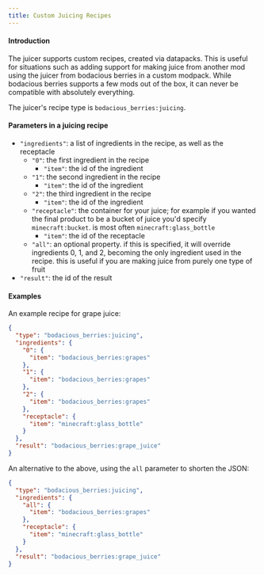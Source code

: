 ```yaml
---
title: Custom Juicing Recipes
---
```


#### Introduction
The juicer supports custom recipes, created via datapacks. This is useful for situations such as adding support for making juice from another mod using the juicer from bodacious berries in a custom modpack. While bodacious berries supports a few mods out of the box, it can never be compatible with absolutely everything.

The juicer's recipe type is `bodacious_berries:juicing`.

#### Parameters in a juicing recipe
- `"ingredients"`: a list of ingredients in the recipe, as well as the receptacle
   - `"0"`: the first ingredient in the recipe
      - `"item"`: the id of the ingredient
   - `"1"`: the second ingredient in the recipe
      - `"item"`: the id of the ingredient
   - `"2"`: the third ingredient in the recipe
      - `"item"`: the id of the ingredient
   - `"receptacle"`: the container for your juice; for example if you wanted the final product to be a bucket of juice you'd specify `minecraft:bucket`. is most often `minecraft:glass_bottle`
      - `"item"`: the id of the receptacle
   - `"all"`: an optional property. if this is specified, it will override ingredients 0, 1, and 2, becoming the only ingredient used in the recipe. this is useful if you are making juice from purely one type of fruit
- `"result"`: the id of the result

#### Examples
An example recipe for grape juice:
```json
{
  "type": "bodacious_berries:juicing",
  "ingredients": {
    "0": {
      "item": "bodacious_berries:grapes"
    },
    "1": {
      "item": "bodacious_berries:grapes"
    },
    "2": {
      "item": "bodacious_berries:grapes"
    },
    "receptacle": {
      "item": "minecraft:glass_bottle"
    }
  },
  "result": "bodacious_berries:grape_juice"
}
```

An alternative to the above, using the `all` parameter to shorten the JSON:
```json
{
  "type": "bodacious_berries:juicing",
  "ingredients": {
    "all": {
      "item": "bodacious_berries:grapes"
    },
    "receptacle": {
      "item": "minecraft:glass_bottle"
    }
  },
  "result": "bodacious_berries:grape_juice"
}
```